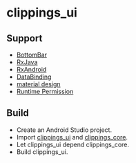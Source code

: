 # clippings_ui

## Support
- [BottomBar](https://github.com/roughike/BottomBar)
- [RxJava](https://github.com/ReactiveX/RxJava)
- [RxAndroid](https://github.com/ReactiveX/RxAndroid/wiki)
- [DataBinding](https://developer.android.com/topic/libraries/data-binding/index.html)
- [material design](https://material.io/guidelines/components/cards.html)
- [Runtime Permission](https://github.com/Karumi/Dexter)

## Build
- Create an Android Studio project.
- Import [clippings_ui](https://github.com/ZhangQinglian/clippings_ui) and [clippings_core](https://github.com/ZhangQinglian/clippings_core).
- Let clippings_ui depend clippings_core.
- Build clippings_ui.